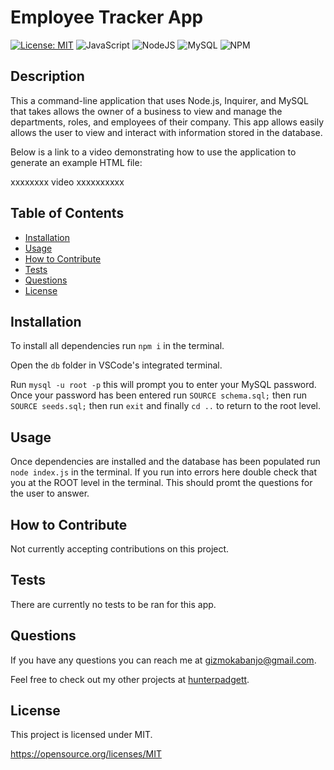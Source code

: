   # Employee Tracker App

  [![License: MIT](https://img.shields.io/badge/License-MIT-yellow.svg)](https://opensource.org/licenses/MIT) ![JavaScript](https://img.shields.io/badge/javascript-%23323330.svg?style=for-the-badge&logo=javascript&logoColor=%23F7DF1E) ![NodeJS](https://img.shields.io/badge/node.js-6DA55F?style=for-the-badge&logo=node.js&logoColor=white) ![MySQL](https://img.shields.io/badge/mysql-%2300f.svg?style=for-the-badge&logo=mysql&logoColor=white) ![NPM](https://img.shields.io/badge/NPM-%23000000.svg?style=for-the-badge&logo=npm&logoColor=white)

  ## Description

  This a command-line application that uses Node.js, Inquirer, and MySQL that takes allows the owner of a business to view and manage the departments, roles, and employees of their company. This app allows easily allows the user to view and interact with information stored in the database.

  Below is a link to a video demonstrating how to use the application to generate an example HTML file:

  xxxxxxxx video xxxxxxxxxx
  
  ## Table of Contents

  - [Installation](#installation)
  - [Usage](#usage)
  - [How to Contribute](#how_to_contribute)
  - [Tests](#tests)
  - [Questions](#questions)
  - [License](#license)
  
  ## Installation

  To install all dependencies run ```npm i``` in the terminal.
  
  Open the ```db``` folder in VSCode's integrated terminal.

  Run ```mysql -u root -p``` this will prompt you to enter your MySQL password. Once your password has been entered run ```SOURCE schema.sql;``` then run ```SOURCE seeds.sql;``` then run ```exit``` and finally ```cd ..``` to return to the root level.

  ## Usage

  Once dependencies are installed and the database has been populated run ```node index.js``` in the terminal. If you run into errors here double check that you at the ROOT level in the terminal. This should promt the questions for the user to answer.

  ## How to Contribute

  Not currently accepting contributions on this project.

  ## Tests

  There are currently no tests to be ran for this app.

  ## Questions

  If you have any questions you can reach me at gizmokabanjo@gmail.com. 

  Feel free to check out my other projects at [hunterpadgett](https://www.github.com/hunterpadgett).

  ## License
      
  This project is licensed under MIT.

  https://opensource.org/licenses/MIT